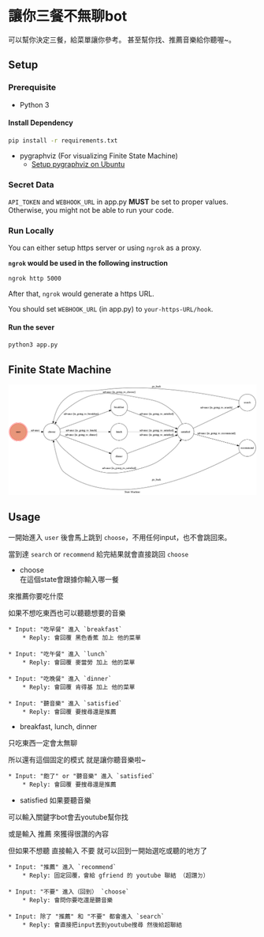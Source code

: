 # 讓你三餐不無聊bot

可以幫你決定三餐，給菜單讓你參考。
甚至幫你找、推薦音樂給你聽喔~。

## Setup

### Prerequisite

* Python 3

#### Install Dependency

```sh
pip install -r requirements.txt
```

* pygraphviz (For visualizing Finite State Machine)
    * [Setup pygraphviz on Ubuntu](http://www.jianshu.com/p/a3da7ecc5303)

### Secret Data

`API_TOKEN` and `WEBHOOK_URL` in app.py **MUST** be set to proper values.
Otherwise, you might not be able to run your code.

### Run Locally
You can either setup https server or using `ngrok` as a proxy.

**`ngrok` would be used in the following instruction**

```sh
ngrok http 5000
```

After that, `ngrok` would generate a https URL.

You should set `WEBHOOK_URL` (in app.py) to `your-https-URL/hook`.

#### Run the sever

```sh
python3 app.py
```

## Finite State Machine
![fsm](https://github.com/BroLeaf/TOC-Project-2017/blob/master/img/show-fsm.png)

## Usage

一開始進入 `user` 後會馬上跳到 `choose`，不用任何input，也不會跳回來。

當到達 `search` or `recommend` 給完結果就會直接跳回 `choose`

* choose	
在這個state會跟據你輸入哪一餐

來推薦你要吃什麼

如果不想吃東西也可以聽聽想要的音樂

	* Input: "吃早餐" 進入 `breakfast`
		* Reply: 會回覆 黑色香蕉 加上 他的菜單

	* Input: "吃午餐" 進入 `lunch`
		* Reply: 會回覆 麥當勞 加上 他的菜單

	* Input: "吃晚餐" 進入 `dinner`
		* Reply: 會回覆 肯得基 加上 他的菜單

	* Input: "聽音樂" 進入 `satisfied`
		* Reply: 會回覆 要搜尋還是推薦

* breakfast, lunch, dinner

只吃東西一定會太無聊

所以還有這個固定的模式 就是讓你聽音樂啦~

	* Input: "飽了" or "聽音樂" 進入 `satisfied`
		* Reply: 會回覆 要搜尋還是推薦

* satisfied
如果要聽音樂

可以輸入關鍵字bot會去youtube幫你找

或是輸入 推薦 來獲得很讚的內容

但如果不想聽 直接輸入 不要 就可以回到一開始選吃或聽的地方了

	* Input: "推薦" 進入 `recommend`
		* Reply: 固定回覆，會給 gfriend 的 youtube 聯結 （超讚ㄉ）

	* Input: "不要" 進入（回到） `choose`
		* Reply: 會問你要吃還是聽音樂
	
	* Input: 除了 "推薦" 和 "不要" 都會進入 `search`
		* Reply: 會直接把input丟到youtube搜尋 然後給超聯結



